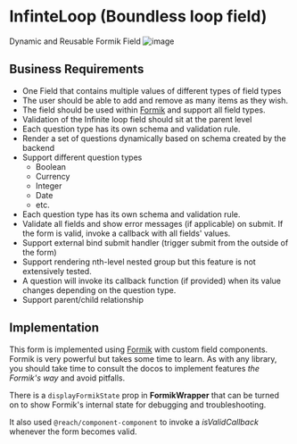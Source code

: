 # InfinteLoop (Boundless loop field)
Dynamic and Reusable Formik Field
![image](https://github.com/CalvinD3v/InfinteLoop/assets/49398574/f2503681-8c7c-4c68-a264-09a5575933ac)


## Business Requirements
- One Field that contains multiple values of different types of field types
- The user should be able to add and remove as many items as they wish.
- The field should be used within [Formik](https://jaredpalmer.com/formik/) and support all field types.
- Validation of the Infinite loop field should sit at the parent level
- Each question type has its own schema and validation rule.
- Render a set of questions dynamically based on schema created by the backend
- Support different question types
    - Boolean
    - Currency
    - Integer
    - Date
    - etc.
- Each question type has its own schema and validation rule.
- Validate all fields and show error messages (if applicable) on submit. If the form is valid, invoke a callback with all fields' values.
- Support external bind submit handler (trigger submit from the outside of the form)
- Support rendering nth-level nested group but this feature is not extensively tested.
- A question will invoke its callback function (if provided) when its value changes depending on the question type.
- Support parent/child relationship

## Implementation
This form is implemented using [Formik](https://jaredpalmer.com/formik/) with custom field components. Formik is very powerful but takes some time to learn. As with any library, you should take time to consult the docos to implement features *the Formik's way* and avoid pitfalls.

There is a `displayFormikState` prop in **FormikWrapper** that can be turned on to show Formik's internal state for debugging and troubleshooting.

It also used `@reach/component-component` to invoke a *isValidCallback* whenever the form becomes valid. 
